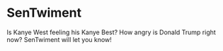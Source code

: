 # SenTwiment
Is Kanye West feeling his Kanye Best? How angry is Donald Trump right now? SenTwiment will let you know!

